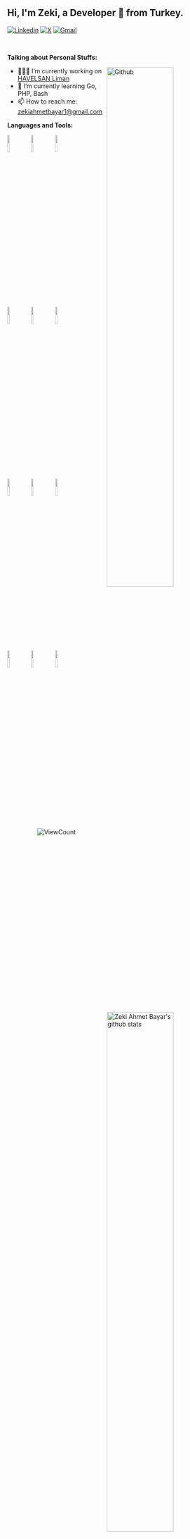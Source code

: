 ## Hi, I'm Zeki, a Developer 🚀 from Turkey.


[![Linkedin](https://img.shields.io/badge/-LinkedIn-blue?style=flat&logo=Linkedin&logoColor=white)](https://www.linkedin.com/in/zekiahmetbayar)
[![X](https://img.shields.io/badge/-X-000000?style=flat&labelColor=ffff&logo=x&logoColor=white)](https://www.x.com/zekiahmetbayar)
[![Gmail](https://img.shields.io/badge/-Gmail-c14438?style=flat&logo=Gmail&logoColor=white)](mailto:zekiahmetbayar1@gmail.com)


&nbsp;

**Talking about Personal Stuffs:**

<img width="55%" align="right" alt="Github" src="https://raw.githubusercontent.com/onimur/.github/master/.resources/git-header.svg" />

- 👨🏽‍💻 I’m currently working on [HAVELSAN Liman](https://github.com/limanmys)
- 🌱 I’m currently learning Go, PHP, Bash
- 📫 How to reach me: zekiahmetbayar1@gmail.com

**Languages and Tools:** 

<p>
  <a href="https://github.com/zekiahmetbayar">
    <img width="55%" align="right" alt="Zeki Ahmet Bayar's github stats" src="https://github-readme-stats.vercel.app/api?username=zekiahmetbayar&show_icons=true&hide_border=true&theme=dracula" />
  </a>

  <code><img width="10%" src="https://www.vectorlogo.zone/logos/golang/golang-ar21.svg"></code>
  <code><img width="10%" src="https://www.vectorlogo.zone/logos/python/python-ar21.svg"></code>
  <code><img width="10%" src="https://www.vectorlogo.zone/logos/gnu_bash/gnu_bash-ar21.svg"></code>
  <br />
  <code><img width="10%" src="https://www.vectorlogo.zone/logos/postgresql/postgresql-ar21.svg"></code>
  <code><img width="10%" src="https://www.vectorlogo.zone/logos/sqlite/sqlite-ar21.svg"></code>
  <code><img width="10%" src="https://www.vectorlogo.zone/logos/mysql/mysql-ar21.svg"></code>
    <br />
  <code><img width="10%" src="https://www.vectorlogo.zone/logos/openstack/openstack-ar21.svg"></code>
  <code><img width="10%" src="https://www.vectorlogo.zone/logos/kubernetes/kubernetes-ar21.svg"></code>
  <code><img width="10%" src="https://www.vectorlogo.zone/logos/docker/docker-ar21.svg"></code>
  <br />
  <code><img width="10%" src="https://www.vectorlogo.zone/logos/json/json-ar21.svg"></code>
  <code><img width="10%" src="https://www.vectorlogo.zone/logos/git-scm/git-scm-ar21.svg"></code>
  <code><img width="10%" src="https://www.vectorlogo.zone/logos/yaml/yaml-ar21.svg"></code>

</p>

<!-- Your hits or visitors
site: http://hits.dwyl.com or https://visitor-badge.glitch.me
Both apis are in trouble due to the number of requests, if you know any other to register visitors, great
-->
<p align="center">
  <img alt="ViewCount" src="https://views.whatilearened.today/views/github/zekiahmetbayar/zekiahmetbayar.svg" />
</p>
